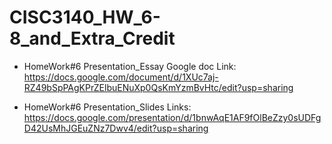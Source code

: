 # CISC3140_HW_6-8_and_Extra_Credit

- HomeWork#6 Presentation_Essay Google doc Link:
  https://docs.google.com/document/d/1XUc7aj-RZ49bSpPAgKPrZElbuENuXp0QsKmYzmBvHtc/edit?usp=sharing

- HomeWork#6 Presentation_Slides Links:
  https://docs.google.com/presentation/d/1bnwAqE1AF9fOlBeZzy0sUDFgD42UsMhJGEuZNz7Dwv4/edit?usp=sharing
  
